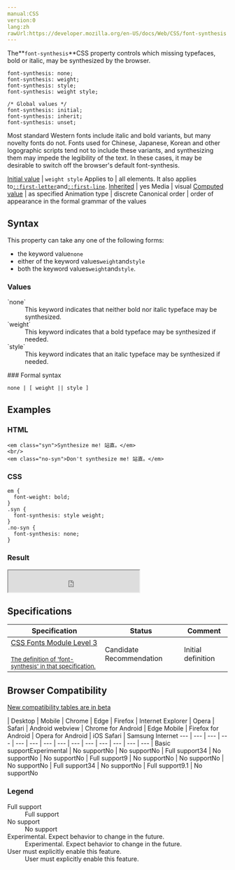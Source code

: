 ```yaml
---
manual:CSS
version:0
lang:zh
rawUrl:https://developer.mozilla.org/en-US/docs/Web/CSS/font-synthesis
---
```






The**`font-synthesis`**CSS property controls which missing typefaces, bold or italic, may be synthesized by the browser.


```
font-synthesis: none;
font-synthesis: weight;
font-synthesis: style;
font-synthesis: weight style;

/* Global values */
font-synthesis: initial;
font-synthesis: inherit;
font-synthesis: unset;
```


Most standard Western fonts include italic and bold variants, but many novelty fonts do not. Fonts used for Chinese, Japanese, Korean and other logographic scripts tend not to include these variants, and synthesizing them may impede the legibility of the text. In these cases, it may be desirable to switch off the browser&#39;s default font-synthesis.


[Initial value](%28552 "") | `weight style` 
Applies to | all elements. It also applies to[`::first-letter`](%28553 "The ::first-letter CSS pseudo-element applies styles to the first letter of the first line of a block-level element, but only when not preceded by other content (such as images or inline tables).")and[`::first-line`](%28554 "The ::first-line CSS pseudo-element applies styles to the first line of a block-level element."). 
[Inherited](%28555 "") | yes 
Media | visual 
[Computed value](%28556 "") | as specified 
Animation type | discrete 
Canonical order | order of appearance in the formal grammar of the values 


## Syntax<a name="Syntax"></a>


This property can take any one of the following forms:


* the keyword value`none`
* either of the keyword values`weight`and`style`
* both the keyword values`weight`and`style`.

### Values<a name="Values"></a>
<dl><dt id=''>`none`</dt><dd>This keyword indicates that neither bold nor italic typeface may be synthesized.</dd><dt id=''>`weight`</dt><dd>This keyword indicates that a bold typeface may be synthesized if needed.</dd><dt id=''>`style`</dt><dd>This keyword indicates that an italic typeface may be synthesized if needed.</dd></dl>
### Formal syntax<a name="Formal_syntax"></a>

```
none | [ weight || style ]
```

## Examples<a name="Examples"></a>

### HTML<a name="HTML"></a>

```
<em class="syn">Synthesize me! 站直。</em>
<br/>
<em class="no-syn">Don't synthesize me! 站直。</em>
```

### CSS<a name="CSS"></a>

```
em {
  font-weight: bold;
}
.syn {
  font-synthesis: style weight;
}
.no-syn {
  font-synthesis: none;
}
```

### Result<a name="Result"></a>


<iframe src='https://mdn.mozillademos.org/en-US/docs/Web/CSS/font-synthesis$samples/Examples?revision=1321490' width='null' height='50'></iframe>



## Specifications<a name="Specifications"></a>

Specification | Status | Comment 
 ---  |  ---  |  ---  | 
[CSS Fonts Module Level 3<br></br><small>The definition of &#39;font-synthesis&#39; in that specification.</small>](%30197 "") | Candidate Recommendation | Initial definition 


## Browser Compatibility<a name="Browser_Compatibility"></a>
[New compatibility tables are in beta<i></i>](%3360 "")

 | <abbr>Desktop<i></i></abbr> | <abbr>Mobile<i></i></abbr> 
 | <abbr>Chrome<i></i></abbr> | <abbr>Edge<i></i></abbr> | <abbr>Firefox<i></i></abbr> | <abbr>Internet Explorer<i></i></abbr> | <abbr>Opera<i></i></abbr> | <abbr>Safari<i></i></abbr> | <abbr>Android webview<i></i></abbr> | <abbr>Chrome for Android<i></i></abbr> | <abbr>Edge Mobile<i></i></abbr> | <abbr>Firefox for Android<i></i></abbr> | <abbr>Opera for Android<i></i></abbr> | <abbr>iOS Safari<i></i></abbr> | <abbr>Samsung Internet<i></i></abbr> 
 ---  |  ---  |  ---  |  ---  |  ---  |  ---  |  ---  |  ---  |  ---  |  ---  |  ---  |  ---  |  ---  |  ---  | 
Basic support<abbr>Experimental<i></i></abbr> | <abbr>No support</abbr>No | <abbr>No support</abbr>No | <abbr>Full support</abbr>34 | <abbr>No support</abbr>No | <abbr>No support</abbr>No | <abbr>Full support</abbr>9 | <abbr>No support</abbr>No | <abbr>No support</abbr>No | <abbr>No support</abbr>No | <abbr>Full support</abbr>34 | <abbr>No support</abbr>No | <abbr>Full support</abbr>9.1 | <abbr>No support</abbr>No 


### Legend<a name="Legend"></a>
<dl><dt id=''><abbr>Full support</abbr></dt><dd>Full support</dd><dt id=''><abbr>No support</abbr></dt><dd>No support</dd><dt id=''><abbr>Experimental. Expect behavior to change in the future.<i></i></abbr></dt><dd>Experimental. Expect behavior to change in the future.</dd><dt id=''><abbr>User must explicitly enable this feature.<i></i></abbr></dt><dd>User must explicitly enable this feature.</dd></dl>



